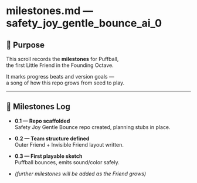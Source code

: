 # milestones.md — safety_joy_gentle_bounce_ai_0

## 🌱 Purpose

This scroll records the **milestones** for Puffball,  
the first Little Friend in the Founding Octave.  

It marks progress beats and version goals —  
a song of how this repo grows from seed to play.

---

## 📜 Milestones Log

- **0.1 — Repo scaffolded**  
  Safety Joy Gentle Bounce repo created, planning stubs in place.  

- **0.2 — Team structure defined**  
  Outer Friend + Invisible Friend layout written.  

- **0.3 — First playable sketch**  
  Puffball bounces, emits sound/color safely.  

- _(further milestones will be added as the Friend grows)_
